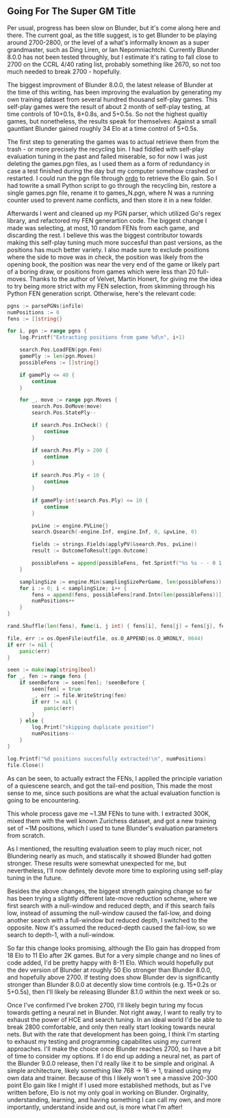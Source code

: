 Going For The Super GM Title
------------------------

Per usual, progress has been slow on Blunder, but it's come along here and there. The current goal, as the title suggest,
is to get Blunder to be playing around 2700-2800, or the level of a what's informally known as a super grandmaster, 
such as Ding Liren, or Ian Nepomniachtchi. Currently Blunder 8.0.0 has not been tested throughly, but I estimate it's rating 
to fall close to 2700 on the CCRL 4/40 rating list, probably something like 2670, so not too much needed to break 2700 - hopefully.

The biggest improvment of Blunder 8.0.0, the latest release of Blunder at the time of this writing, has been improving the evaluation
by generating my own training dataset from several hundred thousand self-play games. This self-play games were the result of about 2
month of self-play testing, at time controls of 10+0.1s, 8+0.8s, and 5+0.5s. So not the highest qualtiy games, but nonetheless, the
results speak for themselves: Against a small gauntlant Blunder gained roughly 34 Elo at a time control of 5+0.5s.

The first step to generating the games was to actual retrieve them from the trash - or more precisely the recycling bin. I had
fiddled with self-play evaluation tuning in the past and failed miserable, so for now I was just deleting the games.pgn files,
as I used them as a form of redundancy in case a test finished during the day but my computer somehow crashed or restarted. I could run
the pgn file through [ordo](https://github.com/michiguel/Ordo) to retrieve the Elo gain. So I had towrite a small Python script to go through the recycling bin, restore a 
single games.pgn file, rename it to games_N.pgn, where N was a running counter used to prevent name conflicts, and then store it in a new folder.

Afterwards I went and cleaned up my PGN parser, which utilized Go's regex library, and refactored my FEN generartion code. The biggest
change I made was selecting, at most, 10 random FENs from each game, and discarding the rest. I believe this was the biggest contributor
towards making this self-play tuning much more succesful than past versions, as the positions has much better variety. I also made
sure to exclude positions where the side to move was in check, the position was likely from the opening book, the position was near the
very end of the game or likely part of a boring draw, or positions from games which were less than 20 full-moves. Thanks to the author of Velvet,
Martin Honert, for giving me the idea to try being more strict with my FEN selection, from skimming through his Python FEN generation script.
Otherwise, here's the relevant code:

```Go
pgns := parsePGNs(infile)
numPositions := 0
fens := []string{}

for i, pgn := range pgns {
	log.Printf("Extracting positions from game %d\n", i+1)

	search.Pos.LoadFEN(pgn.Fen)
	gamePly := len(pgn.Moves)
	possibleFens := []string{}

	if gamePly <= 40 {
		continue
	}

	for _, move := range pgn.Moves {
		search.Pos.DoMove(move)
		search.Pos.StatePly--

		if search.Pos.InCheck() {
			continue
		}

		if search.Pos.Ply > 200 {
			continue
		}

		if search.Pos.Ply < 10 {
			continue
		}

		if gamePly-int(search.Pos.Ply) <= 10 {
			continue
		}

		pvLine := engine.PVLine{}
		search.Qsearch(-engine.Inf, engine.Inf, 0, &pvLine, 0)

		fields := strings.Fields(applyPV(&search.Pos, pvLine))
		result := OutcomeToResult[pgn.Outcome]

		possibleFens = append(possibleFens, fmt.Sprintf("%s %s - - 0 1 [%s]\n", fields[0], fields[1], result))
	}

	samplingSize := engine.Min(samplingSizePerGame, len(possibleFens))
	for i := 0; i < samplingSize; i++ {
		fens = append(fens, possibleFens[rand.Intn(len(possibleFens))])
		numPositions++
	}
}

rand.Shuffle(len(fens), func(i, j int) { fens[i], fens[j] = fens[j], fens[i] })

file, err := os.OpenFile(outfile, os.O_APPEND|os.O_WRONLY, 0644)
if err != nil {
	panic(err)
}

seen := make(map[string]bool)
for _, fen := range fens {
	if seenBefore := seen[fen]; !seenBefore {
		seen[fen] = true
		_, err := file.WriteString(fen)
		if err != nil {
			panic(err)
		}
	} else {
		log.Print("skipping duplicate position")
		numPositions--
	}
}

log.Printf("%d positions succesfully extracted!\n", numPositions)
file.Close()
```

As can be seen, to actually extract the FENs, I applied the principle variation of a quiescene search, and got the tail-end position,
This made the most sense to me, since such positions are what the actual evaluation function is going to be encountering.

This whole process gave me ~1.3M FENs to tune with. I extracted 300K, mixed them with the well known Zurichess dataset, and got a new training set of
~1M positions, which I used to tune Blunder's evaluation parameters from scratch.

As I mentioned, the resulting evaluation seem to play much nicer, not Blundering nearly as much, and statiscally it showed Blunder had gotten stronger.
These results were somewhat unexpected for me, but nevertheless, I'll now defintely devote more time to exploring using self-play tuning in the future.

Besides the above changes, the biggest strength gainging change so far has been trying a slightly different late-move reduction scheme, 
where we first search with a null-window and reduced depth, and if this search fails low, instead of assuming the null-window caused the
fail-low, and doing another search with a full-window but reduced depth, I switched to the opposite. Now it's assumed the reduced-depth
caused the fail-low, so we search to depth-1, with a null-window.

So far this change looks promising, although the Elo gain has dropped from 18 Elo to 11 Elo after 2K games. But for a very simple change and no lines of
code added, I'd be pretty happy with 8-11 Elo. Which would hopefully put the dev version of Blunder at roughly 50 Elo stronger than Blunder 8.0.0, and
hopefully above 2700. If testing does show Blunder dev is significantly stronger than Blunder 8.0.0 at decently slow time controls (e.g. 15+0.2s or
5+0.5s), then I'll likely be releasing Blunder 8.1.0 within the next week or so.

Once I've confirmed I've broken 2700, I'll likely begin turing my focus towards getting a neural net in Blunder. Not right away, I want to really try to exhaust
the power of HCE and search tuning. In an ideal world I'd be able to break 2800 comfortable, and only then really start looking towards neural nets. But
with the rate that development has been going, I think I'm starting to exhaust my testing and programming capabilites using my current approaches. I'll make
the choice once Blunder reaches 2700, so I have a bit of time to consider my options. If I do end up adding a neural net, as part of the Blunder 9.0.0 release,
then I'd really like it to be simple and original. A simple architecture, likely something like 768 -> 16 -> 1, trained using my own data and trainer. Because
of this I likely won't see a massive 200-300 point Elo gain like I might if I used more established methods, but as I've written before, Elo is not my only
goal in working on Blunder. Orginality, understanding, learning, and having something I can call my own, and more importantly, understand inside and out, is
more what I'm after!
